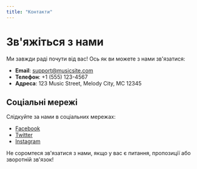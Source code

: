 ```yaml
---
title: "Контакти"
---
```


# Зв'яжіться з нами

Ми завжди раді почути від вас! Ось як ви можете з нами зв'язатися:

- **Email**: support@musicsite.com
- **Телефон**: +1 (555) 123-4567
- **Адреса**: 123 Music Street, Melody City, MC 12345

## Соціальні мережі

Слідкуйте за нами в соціальних мережах:

- [Facebook](#)
- [Twitter](#)
- [Instagram](#)

Не соромтеся зв'язатися з нами, якщо у вас є питання, пропозиції або зворотній зв'язок!